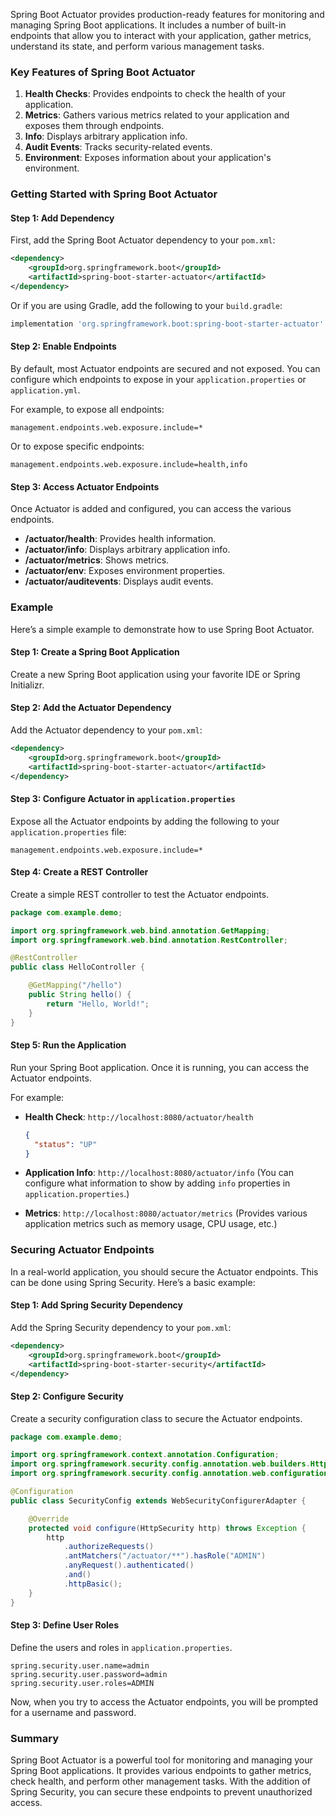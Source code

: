 Spring Boot Actuator provides production-ready features for monitoring and managing Spring Boot applications. It includes a number of built-in endpoints that allow you to interact with your application, gather metrics, understand its state, and perform various management tasks.

### Key Features of Spring Boot Actuator

1. **Health Checks**: Provides endpoints to check the health of your application.
2. **Metrics**: Gathers various metrics related to your application and exposes them through endpoints.
3. **Info**: Displays arbitrary application info.
4. **Audit Events**: Tracks security-related events.
5. **Environment**: Exposes information about your application's environment.

### Getting Started with Spring Boot Actuator

#### Step 1: Add Dependency

First, add the Spring Boot Actuator dependency to your `pom.xml`:

```xml
<dependency>
    <groupId>org.springframework.boot</groupId>
    <artifactId>spring-boot-starter-actuator</artifactId>
</dependency>
```

Or if you are using Gradle, add the following to your `build.gradle`:

```groovy
implementation 'org.springframework.boot:spring-boot-starter-actuator'
```

#### Step 2: Enable Endpoints

By default, most Actuator endpoints are secured and not exposed. You can configure which endpoints to expose in your `application.properties` or `application.yml`.

For example, to expose all endpoints:

```properties
management.endpoints.web.exposure.include=*
```

Or to expose specific endpoints:

```properties
management.endpoints.web.exposure.include=health,info
```

#### Step 3: Access Actuator Endpoints

Once Actuator is added and configured, you can access the various endpoints.

- **/actuator/health**: Provides health information.
- **/actuator/info**: Displays arbitrary application info.
- **/actuator/metrics**: Shows metrics.
- **/actuator/env**: Exposes environment properties.
- **/actuator/auditevents**: Displays audit events.

### Example

Here’s a simple example to demonstrate how to use Spring Boot Actuator.

#### Step 1: Create a Spring Boot Application

Create a new Spring Boot application using your favorite IDE or Spring Initializr.

#### Step 2: Add the Actuator Dependency

Add the Actuator dependency to your `pom.xml`:

```xml
<dependency>
    <groupId>org.springframework.boot</groupId>
    <artifactId>spring-boot-starter-actuator</artifactId>
</dependency>
```

#### Step 3: Configure Actuator in `application.properties`

Expose all the Actuator endpoints by adding the following to your `application.properties` file:

```properties
management.endpoints.web.exposure.include=*
```

#### Step 4: Create a REST Controller

Create a simple REST controller to test the Actuator endpoints.

```java
package com.example.demo;

import org.springframework.web.bind.annotation.GetMapping;
import org.springframework.web.bind.annotation.RestController;

@RestController
public class HelloController {

    @GetMapping("/hello")
    public String hello() {
        return "Hello, World!";
    }
}
```

#### Step 5: Run the Application

Run your Spring Boot application. Once it is running, you can access the Actuator endpoints.

For example:

- **Health Check**: `http://localhost:8080/actuator/health`
  ```json
  {
    "status": "UP"
  }
  ```
- **Application Info**: `http://localhost:8080/actuator/info`
  (You can configure what information to show by adding `info` properties in `application.properties`.)

- **Metrics**: `http://localhost:8080/actuator/metrics`
  (Provides various application metrics such as memory usage, CPU usage, etc.)

### Securing Actuator Endpoints

In a real-world application, you should secure the Actuator endpoints. This can be done using Spring Security. Here’s a basic example:

#### Step 1: Add Spring Security Dependency

Add the Spring Security dependency to your `pom.xml`:

```xml
<dependency>
    <groupId>org.springframework.boot</groupId>
    <artifactId>spring-boot-starter-security</artifactId>
</dependency>
```

#### Step 2: Configure Security

Create a security configuration class to secure the Actuator endpoints.

```java
package com.example.demo;

import org.springframework.context.annotation.Configuration;
import org.springframework.security.config.annotation.web.builders.HttpSecurity;
import org.springframework.security.config.annotation.web.configuration.WebSecurityConfigurerAdapter;

@Configuration
public class SecurityConfig extends WebSecurityConfigurerAdapter {

    @Override
    protected void configure(HttpSecurity http) throws Exception {
        http
            .authorizeRequests()
            .antMatchers("/actuator/**").hasRole("ADMIN")
            .anyRequest().authenticated()
            .and()
            .httpBasic();
    }
}
```

#### Step 3: Define User Roles

Define the users and roles in `application.properties`.

```properties
spring.security.user.name=admin
spring.security.user.password=admin
spring.security.user.roles=ADMIN
```

Now, when you try to access the Actuator endpoints, you will be prompted for a username and password.

### Summary

Spring Boot Actuator is a powerful tool for monitoring and managing your Spring Boot applications. It provides various endpoints to gather metrics, check health, and perform other management tasks. With the addition of Spring Security, you can secure these endpoints to prevent unauthorized access.